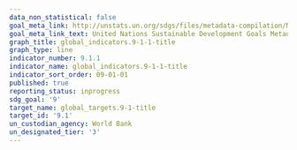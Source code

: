 ```yaml
---
data_non_statistical: false
goal_meta_link: http://unstats.un.org/sdgs/files/metadata-compilation/Metadata-Goal-9.pdf
goal_meta_link_text: United Nations Sustainable Development Goals Metadata (pdf 663kB)
graph_title: global_indicators.9-1-1-title
graph_type: line
indicator_number: 9.1.1
indicator_name: global_indicators.9-1-1-title
indicator_sort_order: 09-01-01
published: true
reporting_status: inprogress
sdg_goal: '9'
target_name: global_targets.9-1-title
target_id: '9.1'
un_custodian_agency: World Bank
un_designated_tier: '3'
---
```

